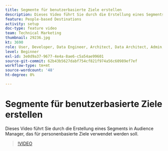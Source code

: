 ```yaml
---
title: Segmente für benutzerbasierte Ziele erstellen
description: Dieses Video führt Sie durch die Erstellung eines Segments in Audience Manager, das für personenbasierte Ziele verwendet werden soll.
feature: People-based Destinations
activity: setup
doc-type: feature video
team: Technical Marketing
thumbnail: 29236.jpg
kt: 3690
role: User, Developer, Data Engineer, Architect, Data Architect, Admin, Leader
level: Beginner
exl-id: 3e0d9a37-9677-4e4a-8ae6-c5a54ae99601
source-git-commit: 62b43b5627dabf754cf821f974a56c60989ef7ef
workflow-type: tm+mt
source-wordcount: '48'
ht-degree: 0%

---
```


# Segmente für benutzerbasierte Ziele erstellen

Dieses Video führt Sie durch die Erstellung eines Segments in Audience Manager, das für personenbasierte Ziele verwendet werden soll.

>[!VIDEO](https://video.tv.adobe.com/v/29236/?quality=12)
